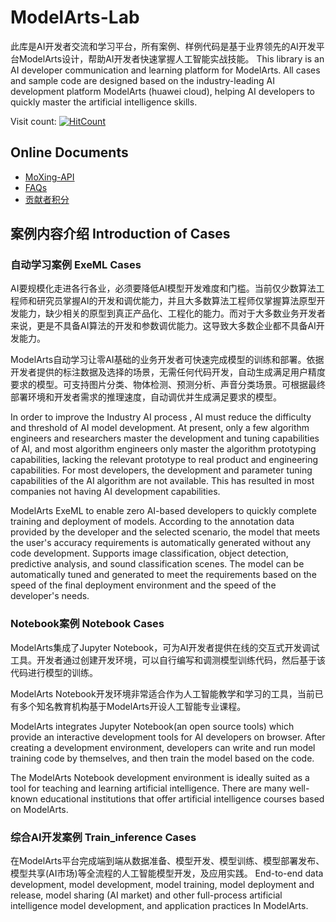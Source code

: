 # ModelArts-Lab

此库是AI开发者交流和学习平台，所有案例、样例代码是基于业界领先的AI开发平台ModelArts设计，帮助AI开发者快速掌握人工智能实战技能。
This library is an AI developer communication and learning platform for ModelArts. All cases and sample code are designed based on the industry-leading AI development platform ModelArts (huawei cloud), helping AI developers to quickly master the artificial intelligence skills.

Visit count: [![HitCount](http://hits.dwyl.io/chenliang613/huaweicloud/ModelArts-Lab.svg)](http://hits.dwyl.io/chenliang613/huaweicloud/ModelArts-Lab)

## Online Documents
* [MoXing-API](https://github.com/huaweicloud/ModelArts-Lab/tree/master/docs/moxing_api_doc)
* [FAQs](https://github.com/huaweicloud/ModelArts-Lab/tree/master/docs/faqs.md) 
* [贡献者积分](https://github.com/huaweicloud/ModelArts-Lab/blob/master/merit_rank/all_ranking.md) 

## 案例内容介绍 Introduction of Cases

### 自动学习案例 ExeML Cases
AI要规模化走进各行各业，必须要降低AI模型开发难度和门槛。当前仅少数算法工程师和研究员掌握AI的开发和调优能力，并且大多数算法工程师仅掌握算法原型开发能力，缺少相关的原型到真正产品化、工程化的能力。而对于大多数业务开发者来说，更是不具备AI算法的开发和参数调优能力。这导致大多数企业都不具备AI开发能力。

ModelArts自动学习让零AI基础的业务开发者可快速完成模型的训练和部署。依据开发者提供的标注数据及选择的场景，无需任何代码开发，自动生成满足用户精度要求的模型。可支持图片分类、物体检测、预测分析、声音分类场景。可根据最终部署环境和开发者需求的推理速度，自动调优并生成满足要求的模型。

In order to improve the Industry AI process   , AI must reduce the difficulty and threshold of AI model development. At present, only a few algorithm engineers and researchers master the development and tuning capabilities of AI, and most algorithm engineers only master the algorithm prototyping capabilities, lacking the relevant prototype to real product and engineering capabilities. For most developers, the development and parameter tuning capabilities of the AI algorithm are not available. This has resulted in most companies not having AI development capabilities.

ModelArts ExeML to enable zero AI-based  developers to quickly complete training and deployment of models. According to the annotation data provided by the developer and the selected scenario, the model that meets the user's accuracy requirements is automatically generated without any code development. Supports image classification, object detection, predictive analysis, and sound classification scenes. The model can be automatically tuned and generated to meet the requirements based on the speed of the final deployment environment and the speed of the developer's needs.


### Notebook案例 Notebook Cases
ModelArts集成了Jupyter Notebook，可为AI开发者提供在线的交互式开发调试工具。开发者通过创建开发环境，可以自行编写和调测模型训练代码，然后基于该代码进行模型的训练。

ModelArts Notebook开发环境非常适合作为人工智能教学和学习的工具，当前已有多个知名教育机构基于ModelArts开设人工智能专业课程。

ModelArts integrates Jupyter Notebook(an open source tools) which provide an interactive development tools for AI developers on browser. After creating a development environment, developers can write and run model training code by themselves, and then train the model based on the code.

The ModelArts Notebook development environment is ideally suited as a tool for teaching and learning artificial intelligence. There are many well-known educational institutions that offer artificial intelligence courses based on ModelArts.


### 综合AI开发案例 Train_inference Cases
在ModelArts平台完成端到端从数据准备、模型开发、模型训练、模型部署发布、模型共享(AI市场)等全流程的人工智能模型开发，及应用实践。
End-to-end data development, model development, model training, model deployment and release, model sharing (AI market) and other full-process artificial intelligence model development, and application practices In ModelArts.
